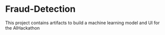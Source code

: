 # Fraud-Detection
This project contains artifacts to build a machine learning model and UI for the AIHackathon
